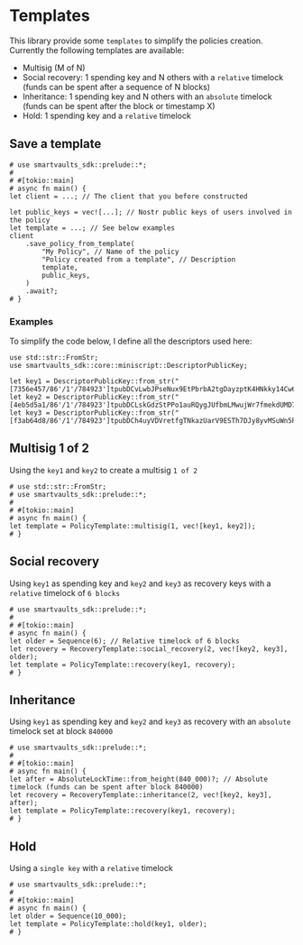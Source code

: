 # Templates

This library provide some `templates` to simplify the policies creation. 
Currently the following templates are available:
* Multisig (M of N)
* Social recovery: 1 spending key and N others with a `relative` timelock (funds can be spent after a sequence of N blocks)
* Inheritance: 1 spending key and N others with an `absolute` timelock (funds can be spent after the block or timestamp X)
* Hold: 1 spending key and a `relative` timelock

## Save a template

```rust,no_run
# use smartvaults_sdk::prelude::*;
#
# #[tokio::main]
# async fn main() {
let client = ...; // The client that you before constructed

let public_keys = vec![...]; // Nostr public keys of users involved in the policy
let template = ...; // See below examples
client
    .save_policy_from_template(
        "My Policy", // Name of the policy
        "Policy created from a template", // Description
        template,
        public_keys,
    )
    .await?;
# }
```

### Examples

To simplify the code below, I define all the descriptors used here:

```rust,no_run
use std::str::FromStr;
use smartvaults_sdk::core::miniscript::DescriptorPublicKey;

let key1 = DescriptorPublicKey::from_str("[7356e457/86'/1'/784923']tpubDCvLwbJPseNux9EtPbrbA2tgDayzptK4HNkky14Cw6msjHuqyZCE88miedZD86TZUb29Rof3sgtREU4wtzofte7QDSWDiw8ZU6ZYHmAxY9d/0/*").unwrap();
let key2 = DescriptorPublicKey::from_str("[4eb5d5a1/86'/1'/784923']tpubDCLskGdzStPPo1auRQygJUfbmLMwujWr7fmekdUMD7gqSpwEcRso4CfiP5GkRqfXFYkfqTujyvuehb7inymMhBJFdbJqFyHsHVRuwLKCSe9/0/*").unwrap();
let key3 = DescriptorPublicKey::from_str("[f3ab64d8/86'/1'/784923']tpubDCh4uyVDVretfgTNkazUarV9ESTh7DJy8yvMSuWn5PQFbTDEsJwHGSBvTrNF92kw3x5ZLFXw91gN5LYtuSCbr1Vo6mzQmD49sF2vGpReZp2/0/*").unwrap();
```

## Multisig 1 of 2

Using the `key1` and `key2` to create a multisig `1 of 2`

```rust,no_run
# use std::str::FromStr;
# use smartvaults_sdk::prelude::*;
#
# #[tokio::main]
# async fn main() {
let template = PolicyTemplate::multisig(1, vec![key1, key2]);
# }
```

## Social recovery

Using `key1` as spending key and `key2` and `key3` as recovery keys with a `relative` timelock of `6 blocks`

```rust,no_run
# use smartvaults_sdk::prelude::*;
#
# #[tokio::main]
# async fn main() {
let older = Sequence(6); // Relative timelock of 6 blocks
let recovery = RecoveryTemplate::social_recovery(2, vec![key2, key3], older);
let template = PolicyTemplate::recovery(key1, recovery);
# }
```

## Inheritance

Using `key1` as spending key and `key2` and `key3` as recovery with an `absolute` timelock set at block `840000`

```rust,no_run
# use smartvaults_sdk::prelude::*;
#
# #[tokio::main]
# async fn main() {
let after = AbsoluteLockTime::from_height(840_000)?; // Absolute timelock (funds can be spent after block 840000)
let recovery = RecoveryTemplate::inheritance(2, vec![key2, key3], after);
let template = PolicyTemplate::recovery(key1, recovery);
# }
```

## Hold

Using a `single key` with a `relative` timelock

```rust,no_run
# use smartvaults_sdk::prelude::*;
#
# #[tokio::main]
# async fn main() {
let older = Sequence(10_000);
let template = PolicyTemplate::hold(key1, older);
# }
```